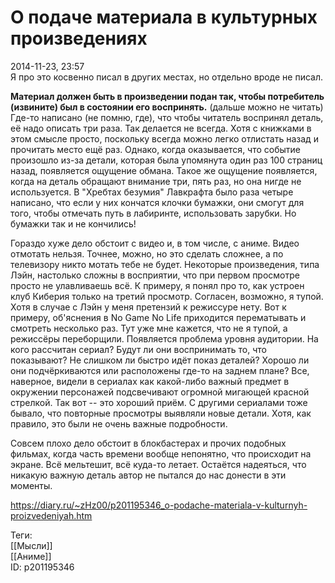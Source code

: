 О подаче материала в культурных произведениях
==============================================

   
 2014-11-23, 23:57   
  Я про это косвенно писал в других местах, но отдельно вроде не писал.   
   
  **Материал должен быть в произведении подан так, чтобы потребитель (извините) был в состоянии его воспринять.**  (дальше можно не читать) Где-то написано (не помню, где), что чтобы читатель воспринял деталь, её надо описать три раза. Так делается не всегда. Хотя с книжками в этом смысле просто, поскольку всегда можно легко отлистать назад и прочитать место ещё раз. Однако, когда оказывается, что событие произошло из-за детали, которая была упомянута один раз 100 страниц назад, появляется ощущение обмана. Такое же ощущение появляется, когда на деталь обращают внимание три, пять раз, но она нигде не используется. В "Хребтах безумия" Лавкрафта было раза четыре написано, что если у них кончатся клочки бумажки, они смогут для того, чтобы отмечать путь в лабиринте, использовать зарубки. Но бумажки так и не кончились!   
   
 Гораздо хуже дело обстоит с видео и, в том числе, с аниме. Видео отмотать нельзя. Точнее, можно, но это сделать сложнее, а по телевизору никто мотать тебе не будет. Некоторые произведения, типа Лэйн, настолько сложны в восприятии, что при первом просмотре просто не улавливаешь всё. К примеру, я понял про то, как устроен клуб Киберия только на третий просмотр. Согласен, возможно, я тупой. Хотя в случае с Лэйн у меня претензий к режиссуре нету. Вот к примеру, об'яснения в No Game No Life приходится перематывать и смотреть несколько раз. Тут уже мне кажется, что не я тупой, а режиссёры переборщили. Появляется проблема уровня аудитории. На кого рассчитан сериал? Будут ли они воспринимать то, что показывают? Не слишком ли быстро идёт показ деталей? Хорошо ли они подчёркиваются или расположены где-то на заднем плане? Все, наверное, видели в сериалах как какой-либо важный предмет в окружении персонажей подсвечивают огромной мигающей красной стрелкой. Так вот -- это хороший приём. С другими сериалами тоже бывало, что повторные просмотры выявляли новые детали. Хотя, как правило, это были не очень важные подробности.   
   
 Совсем плохо дело обстоит в блокбастерах и прочих подобных фильмах, когда часть времени вообще непонятно, что происходит на экране. Всё мельтешит, всё куда-то летает. Остаётся надеяться, что никакую важную деталь автор не пытался до нас донести в эти моменты.   
    
 <https://diary.ru/~zHz00/p201195346_o-podache-materiala-v-kulturnyh-proizvedeniyah.htm>   
   
 Теги:   
 [[Мысли]]   
 [[Аниме]]   
 ID: p201195346
